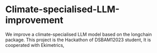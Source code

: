 # Climate-specialised-LLM-improvement
We improve a climate-specialised LLM model based on the longchain package. This project is the Hackathon of DSBAM12023 student, It is cooperated with Ekimetrics,
